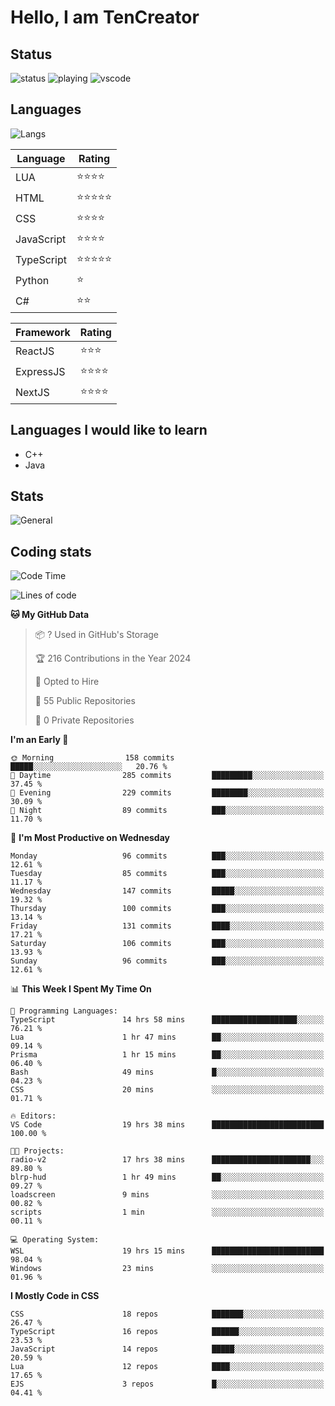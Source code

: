 # Hello, I am TenCreator

## Status
![status](https://api.statusbadges.me/badge/status/518334475038359555?simple=true&style=for-the-badge)
![playing](https://api.statusbadges.me/badge/playing/518334475038359555?style=for-the-badge)
![vscode](https://api.statusbadges.me/badge/vscode/518334475038359555?style=for-the-badge)

## Languages
![Langs](https://github-readme-stats.vercel.app/api/top-langs/?username=tencreator&layout=compact&theme=radical)


|Language|Rating|
|--------|------|
|LUA|⭐️⭐️⭐️⭐️|
|HTML|⭐️⭐️⭐️⭐️⭐️|
|CSS|⭐️⭐️⭐️⭐️|
|JavaScript|⭐️⭐️⭐️⭐️|
|TypeScript|⭐️⭐️⭐️⭐️⭐️|
|Python|⭐️|
|C#|⭐️⭐️ |

|Framework|Rating|
|--------|------|
|ReactJS|⭐️⭐️⭐|
|ExpressJS|⭐️⭐️⭐️⭐️|
|NextJS|⭐️⭐️⭐⭐️|

## Languages I would like to learn
- C++
- Java

## Stats
![General](https://github-readme-stats.vercel.app/api?username=tencreator&show_icons=true&theme=radical)

## Coding stats

<!--START_SECTION:waka-->
![Code Time](http://img.shields.io/badge/Code%20Time-235%20hrs%2026%20mins-blue)

![Lines of code](https://img.shields.io/badge/From%20Hello%20World%20I%27ve%20Written-1.3%20million%20lines%20of%20code-blue)

**🐱 My GitHub Data** 

> 📦 ? Used in GitHub's Storage 
 > 
> 🏆 216 Contributions in the Year 2024
 > 
> 💼 Opted to Hire
 > 
> 📜 55 Public Repositories 
 > 
> 🔑 0 Private Repositories 
 > 
**I'm an Early 🐤** 

```text
🌞 Morning                158 commits         █████░░░░░░░░░░░░░░░░░░░░   20.76 % 
🌆 Daytime                285 commits         █████████░░░░░░░░░░░░░░░░   37.45 % 
🌃 Evening                229 commits         ████████░░░░░░░░░░░░░░░░░   30.09 % 
🌙 Night                  89 commits          ███░░░░░░░░░░░░░░░░░░░░░░   11.70 % 
```
📅 **I'm Most Productive on Wednesday** 

```text
Monday                   96 commits          ███░░░░░░░░░░░░░░░░░░░░░░   12.61 % 
Tuesday                  85 commits          ███░░░░░░░░░░░░░░░░░░░░░░   11.17 % 
Wednesday                147 commits         █████░░░░░░░░░░░░░░░░░░░░   19.32 % 
Thursday                 100 commits         ███░░░░░░░░░░░░░░░░░░░░░░   13.14 % 
Friday                   131 commits         ████░░░░░░░░░░░░░░░░░░░░░   17.21 % 
Saturday                 106 commits         ███░░░░░░░░░░░░░░░░░░░░░░   13.93 % 
Sunday                   96 commits          ███░░░░░░░░░░░░░░░░░░░░░░   12.61 % 
```


📊 **This Week I Spent My Time On** 

```text
💬 Programming Languages: 
TypeScript               14 hrs 58 mins      ███████████████████░░░░░░   76.21 % 
Lua                      1 hr 47 mins        ██░░░░░░░░░░░░░░░░░░░░░░░   09.14 % 
Prisma                   1 hr 15 mins        ██░░░░░░░░░░░░░░░░░░░░░░░   06.40 % 
Bash                     49 mins             █░░░░░░░░░░░░░░░░░░░░░░░░   04.23 % 
CSS                      20 mins             ░░░░░░░░░░░░░░░░░░░░░░░░░   01.71 % 

🔥 Editors: 
VS Code                  19 hrs 38 mins      █████████████████████████   100.00 % 

🐱‍💻 Projects: 
radio-v2                 17 hrs 38 mins      ██████████████████████░░░   89.80 % 
blrp-hud                 1 hr 49 mins        ██░░░░░░░░░░░░░░░░░░░░░░░   09.27 % 
loadscreen               9 mins              ░░░░░░░░░░░░░░░░░░░░░░░░░   00.82 % 
scripts                  1 min               ░░░░░░░░░░░░░░░░░░░░░░░░░   00.11 % 

💻 Operating System: 
WSL                      19 hrs 15 mins      █████████████████████████   98.04 % 
Windows                  23 mins             ░░░░░░░░░░░░░░░░░░░░░░░░░   01.96 % 
```

**I Mostly Code in CSS** 

```text
CSS                      18 repos            ███████░░░░░░░░░░░░░░░░░░   26.47 % 
TypeScript               16 repos            ██████░░░░░░░░░░░░░░░░░░░   23.53 % 
JavaScript               14 repos            █████░░░░░░░░░░░░░░░░░░░░   20.59 % 
Lua                      12 repos            ████░░░░░░░░░░░░░░░░░░░░░   17.65 % 
EJS                      3 repos             █░░░░░░░░░░░░░░░░░░░░░░░░   04.41 % 
```




<!--END_SECTION:waka-->
